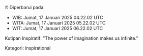 ⏰ Diperbarui pada:
- WIB: Jumat, 17 Januari 2025 04.22.02 UTC
- WITA: Jumat, 17 Januari 2025 05.22.02 UTC
- WIT: Jumat, 17 Januari 2025 06.22.02 UTC

Kutipan Inspiratif:
"The power of imagination makes us infinite."


Kategori: inspirational

